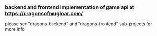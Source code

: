 ### backend and frontend implementation of game api at https://dragonsofmugloar.com/

please see "dragons-backend" and "dragons-frontend" sub-projects for more info